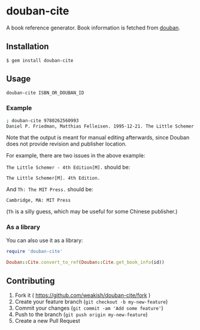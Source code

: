 # douban-cite

A book reference generator. Book information is fetched from [douban](http://www.douban.com).

## Installation

    $ gem install douban-cite

## Usage

```sh
douban-cite ISBN_OR_DOUBAN_ID
```

### Example

```sh
; douban-cite 9780262560993
Daniel P. Friedman, Matthias Felleisen. 1995-12-21. The Little Schemer - 4th Edition[M]. Th: The MIT Press. ISBN 9780262560993
```

Note that the output is meant for manual editing afterwards, since Douban does not provide revision and publisher location.

For example, there are two issues in the above example:

`The Little Schemer - 4th Edition[M].` should be:


    The Little Schemer[M]. 4th Edition.

And `Th: The MIT Press.` should be:

    Cambridge, MA: MIT Press

(`Th` is a silly guess, which may be useful for some Chinese publisher.)


### As a library

You can also use it as a library:

```ruby
require 'douban-cite'

Douban::Cite.convert_to_ref(Douban::Cite.get_book_info(id))
```

## Contributing

1. Fork it ( https://github.com/weakish/douban-cite/fork )
2. Create your feature branch (`git checkout -b my-new-feature`)
3. Commit your changes (`git commit -am 'Add some feature'`)
4. Push to the branch (`git push origin my-new-feature`)
5. Create a new Pull Request

